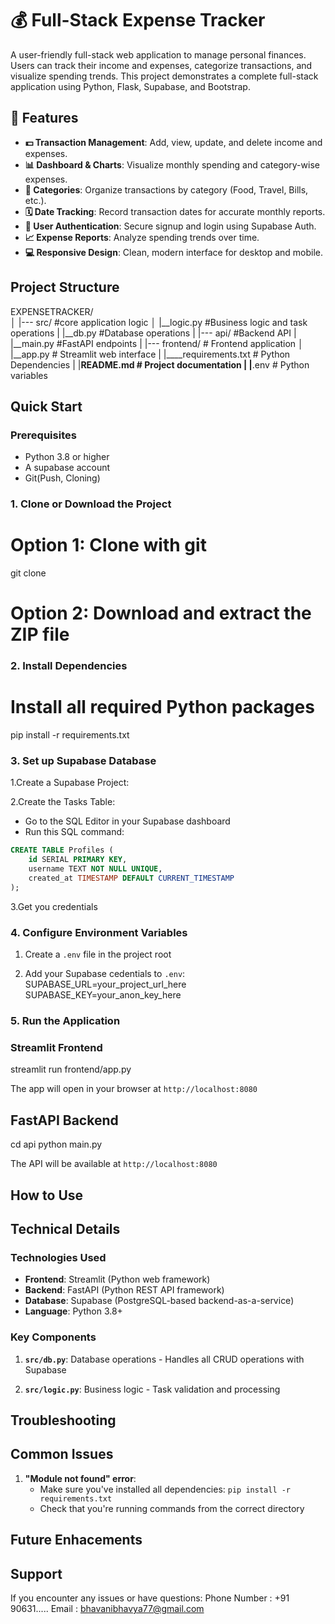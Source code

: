 # 💰 Full-Stack Expense Tracker

A user-friendly full-stack web application to manage personal finances. Users can track their income and expenses, categorize transactions, and visualize spending trends. This project demonstrates a complete full-stack application using Python, Flask, Supabase, and Bootstrap.

## 🌟 Features

- **💵 Transaction Management**: Add, view, update, and delete income and expenses.
- **📊 Dashboard & Charts**: Visualize monthly spending and category-wise expenses.
- **🔖 Categories**: Organize transactions by category (Food, Travel, Bills, etc.).
- **🗓️ Date Tracking**: Record transaction dates for accurate monthly reports.
- **🔐 User Authentication**: Secure signup and login using Supabase Auth.
- **📈 Expense Reports**: Analyze spending trends over time.
- **💻 Responsive Design**: Clean, modern interface for desktop and mobile.

## Project Structure

EXPENSETRACKER/                 
│
|--- src/                           #core application logic
│     |__logic.py                   #Business logic and task
operations
|     |__db.py                      #Database operations 
|
|--- api/                           #Backend API
|     |__main.py                    #FastAPI endpoints
|
|--- frontend/                      # Frontend application
│     |__app.py                     # Streamlit web interface
|
|____requirements.txt               # Python Dependencies
|
|____README.md                      # Project documentation
|
|____.env                           # Python variables


## Quick Start

### Prerequisites

- Python 3.8 or higher
- A supabase account
- Git(Push, Cloning)

### 1. Clone or Download the Project

# Option 1: Clone with git
git clone <repository-url> 

# Option 2: Download and extract the ZIP file

### 2. Install Dependencies

# Install all required Python packages
pip install -r requirements.txt

### 3. Set up Supabase Database

1.Create a Supabase Project:

2.Create the Tasks Table:

- Go to the SQL Editor in your Supabase dashboard
- Run this SQL command:

``` sql
CREATE TABLE Profiles (
    id SERIAL PRIMARY KEY,
    username TEXT NOT NULL UNIQUE,
    created_at TIMESTAMP DEFAULT CURRENT_TIMESTAMP
);
```
3.Get you credentials

### 4. Configure Environment Variables 

1. Create a `.env` file in the project root

2. Add your Supabase cedentials to `.env`:
SUPABASE_URL=your_project_url_here
SUPABASE_KEY=your_anon_key_here

### 5. Run the Application

### Streamlit Frontend
streamlit run frontend/app.py

The app will open in your browser at `http://localhost:8080`

## FastAPI Backend

cd api
python main.py

The API will be available at `http://localhost:8080`

## How to Use

## Technical Details

### Technologies Used

- **Frontend**: Streamlit (Python web framework)
- **Backend**: FastAPI (Python REST API framework)
- **Database**: Supabase (PostgreSQL-based backend-as-a-service)
- **Language**: Python 3.8+

### Key Components

1. **`src/db.py`**: Database operations - Handles all CRUD operations with Supabase

2. **`src/logic.py`**: Business logic - Task validation and processing

## Troubleshooting

## Common Issues


1. **"Module not found" error**:
    - Make sure you've installed all dependencies: `pip install -r requirements.txt`
    - Check that you're running commands from the correct directory


## Future Enhacements

## Support 

If you encounter any issues or have questions:
    Phone Number : +91 90631.....
    Email : bhavanibhavya77@gmail.com